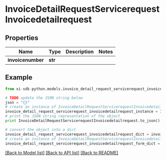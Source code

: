 # InvoiceDetailRequestServicerequestInvoicedetailrequest


## Properties

Name | Type | Description | Notes
------------ | ------------- | ------------- | -------------
**invoicenumber** | **str** |  | 

## Example

```python
from xi-sdk-python.models.invoice_detail_request_servicerequest_invoicedetailrequest import InvoiceDetailRequestServicerequestInvoicedetailrequest

# TODO update the JSON string below
json = "{}"
# create an instance of InvoiceDetailRequestServicerequestInvoicedetailrequest from a JSON string
invoice_detail_request_servicerequest_invoicedetailrequest_instance = InvoiceDetailRequestServicerequestInvoicedetailrequest.from_json(json)
# print the JSON string representation of the object
print InvoiceDetailRequestServicerequestInvoicedetailrequest.to_json()

# convert the object into a dict
invoice_detail_request_servicerequest_invoicedetailrequest_dict = invoice_detail_request_servicerequest_invoicedetailrequest_instance.to_dict()
# create an instance of InvoiceDetailRequestServicerequestInvoicedetailrequest from a dict
invoice_detail_request_servicerequest_invoicedetailrequest_form_dict = invoice_detail_request_servicerequest_invoicedetailrequest.from_dict(invoice_detail_request_servicerequest_invoicedetailrequest_dict)
```
[[Back to Model list]](../README.md#documentation-for-models) [[Back to API list]](../README.md#documentation-for-api-endpoints) [[Back to README]](../README.md)


